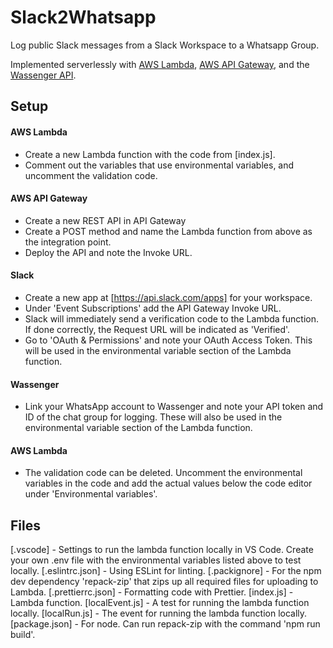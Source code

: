 # Slack2Whatsapp

Log public Slack messages from a Slack Workspace to a Whatsapp Group.

Implemented serverlessly with [AWS Lambda](https://aws.amazon.com/lambda/), [AWS API Gateway](https://aws.amazon.com/api-gateway/), and the [Wassenger API](https://wassenger.com/).

## Setup

#### AWS Lambda

-   Create a new Lambda function with the code from [index.js].
-   Comment out the variables that use environmental variables, and uncomment the validation code.

#### AWS API Gateway

-   Create a new REST API in API Gateway
-   Create a POST method and name the Lambda function from above as the integration point.
-   Deploy the API and note the Invoke URL.

#### Slack

-   Create a new app at [https://api.slack.com/apps] for your workspace.
-   Under 'Event Subscriptions' add the API Gateway Invoke URL.
-   Slack will immediately send a verification code to the Lambda function. If done correctly, the Request URL will be indicated as 'Verified'.
-   Go to 'OAuth & Permissions' and note your OAuth Access Token. This will be used in the environmental variable section of the Lambda function.

#### Wassenger

-   Link your WhatsApp account to Wassenger and note your API token and ID of the chat group for logging. These will also be used in the environmental variable section of the Lambda function.

#### AWS Lambda

-   The validation code can be deleted. Uncomment the environmental variables in the code and add the actual values below the code editor under 'Environmental variables'.

## Files

[.vscode] - Settings to run the lambda function locally in VS Code. Create your own .env file with the environmental variables listed above to test locally.
[.eslintrc.json] - Using ESLint for linting.
[.packignore] - For the npm dev dependency 'repack-zip' that zips up all required files for uploading to Lambda.
[.prettierrc.json] - Formatting code with Prettier.
[index.js] - Lambda function.
[localEvent.js] - A test for running the lambda function locally.
[localRun.js] - The event for running the lambda function locally.
[package.json] - For node. Can run repack-zip with the command 'npm run build'.
